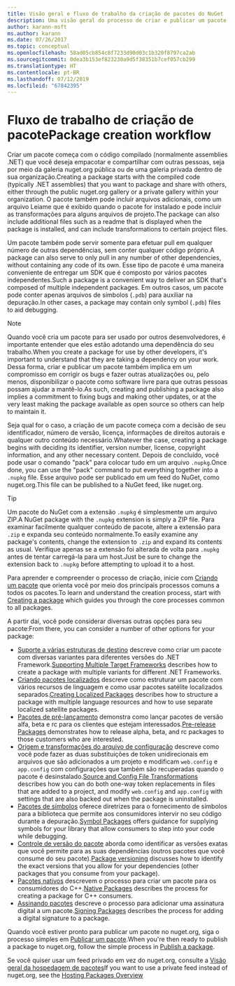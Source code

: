 ```yaml
---
title: Visão geral e fluxo de trabalho da criação de pacotes do NuGet
description: Uma visão geral do processo de criar e publicar um pacote do NuGet, com links para outras partes específicas do processo.
author: karann-msft
ms.author: karann
ms.date: 07/26/2017
ms.topic: conceptual
ms.openlocfilehash: 58ad05cb854c8f7233d90d03c1b320f8797ca2ab
ms.sourcegitcommit: 0dea3b153ef823230a9d5f38351b7cef057cb299
ms.translationtype: HT
ms.contentlocale: pt-BR
ms.lasthandoff: 07/12/2019
ms.locfileid: "67842395"
---
```

# <a name="package-creation-workflow"></a><span data-ttu-id="e86dc-103">Fluxo de trabalho de criação de pacote</span><span class="sxs-lookup"><span data-stu-id="e86dc-103">Package creation workflow</span></span>

<span data-ttu-id="e86dc-104">Criar um pacote começa com o código compilado (normalmente assemblies .NET) que você deseja empacotar e compartilhar com outras pessoas, seja por meio da galeria nuget.org pública ou de uma galeria privada dentro de sua organização.</span><span class="sxs-lookup"><span data-stu-id="e86dc-104">Creating a package starts with the compiled code (typically .NET assemblies) that you want to package and share with others, either through the public nuget.org gallery or a private gallery within your organization.</span></span> <span data-ttu-id="e86dc-105">O pacote também pode incluir arquivos adicionais, como um arquivo Leiame que é exibido quando o pacote for instalado e pode incluir as transformações para alguns arquivos de projeto.</span><span class="sxs-lookup"><span data-stu-id="e86dc-105">The package can also include additional files such as a readme that is displayed when the package is installed, and can include transformations to certain project files.</span></span>

<span data-ttu-id="e86dc-106">Um pacote também pode servir somente para efetuar pull em qualquer número de outras dependências, sem conter qualquer código próprio.</span><span class="sxs-lookup"><span data-stu-id="e86dc-106">A package can also serve to only pull in any number of other dependencies, without containing any code of its own.</span></span> <span data-ttu-id="e86dc-107">Esse tipo de pacote é uma maneira conveniente de entregar um SDK que é composto por vários pacotes independentes.</span><span class="sxs-lookup"><span data-stu-id="e86dc-107">Such a package is a convenient way to deliver an SDK that's composed of multiple independent packages.</span></span> <span data-ttu-id="e86dc-108">Em outros casos, um pacote pode conter apenas arquivos de símbolos (`.pdb`) para auxiliar na depuração.</span><span class="sxs-lookup"><span data-stu-id="e86dc-108">In other cases, a package may contain only symbol (`.pdb`) files to aid debugging.</span></span>

> [!Note]
> <span data-ttu-id="e86dc-109">Quando você cria um pacote para ser usado por outros desenvolvedores, é importante entender que eles estão adotando uma dependência do seu trabalho.</span><span class="sxs-lookup"><span data-stu-id="e86dc-109">When you create a package for use by other developers, it's important to understand that they are taking a dependency on your work.</span></span> <span data-ttu-id="e86dc-110">Dessa forma, criar e publicar um pacote também implica em um compromisso em corrigir os bugs e fazer outras atualizações ou, pelo menos, disponibilizar o pacote como software livre para que outras pessoas possam ajudar a mantê-lo.</span><span class="sxs-lookup"><span data-stu-id="e86dc-110">As such, creating and publishing a package also implies a commitment to fixing bugs and making other updates, or at the very least making the package available as open source so others can help to maintain it.</span></span>

<span data-ttu-id="e86dc-111">Seja qual for o caso, a criação de um pacote começa com a decisão de seu identificador, número de versão, licença, informações de direitos autorais e qualquer outro conteúdo necessário.</span><span class="sxs-lookup"><span data-stu-id="e86dc-111">Whatever the case, creating a package begins with deciding its identifier, version number, license, copyright information, and any other necessary content.</span></span> <span data-ttu-id="e86dc-112">Depois de concluído, você pode usar o comando "pack" para colocar tudo em um arquivo `.nupkg`.</span><span class="sxs-lookup"><span data-stu-id="e86dc-112">Once done, you can use the "pack" command to put everything together into a `.nupkg` file.</span></span> <span data-ttu-id="e86dc-113">Esse arquivo pode ser publicado em um feed do NuGet, como nuget.org.</span><span class="sxs-lookup"><span data-stu-id="e86dc-113">This file can be published to a NuGet feed, like nuget.org.</span></span>

> [!Tip]
> <span data-ttu-id="e86dc-114">Um pacote do NuGet com a extensão `.nupkg` é simplesmente um arquivo ZIP.</span><span class="sxs-lookup"><span data-stu-id="e86dc-114">A NuGet package with the `.nupkg` extension is simply a ZIP file.</span></span> <span data-ttu-id="e86dc-115">Para examinar facilmente qualquer conteúdo de pacote, altere a extensão para `.zip` e expanda seu conteúdo normalmente.</span><span class="sxs-lookup"><span data-stu-id="e86dc-115">To easily examine any package's contents, change the extension to `.zip` and expand its contents as usual.</span></span> <span data-ttu-id="e86dc-116">Verifique apenas se a extensão foi alterada de volta para `.nupkg` antes de tentar carregá-la para um host.</span><span class="sxs-lookup"><span data-stu-id="e86dc-116">Just be sure to change the extension back to `.nupkg` before attempting to upload it to a host.</span></span>

<span data-ttu-id="e86dc-117">Para aprender e compreender o processo de criação, inicie com [Criando um pacote](../create-packages/creating-a-package.md) que orienta você por meio dos principais processos comuns a todos os pacotes.</span><span class="sxs-lookup"><span data-stu-id="e86dc-117">To learn and understand the creation process, start with [Creating a package](../create-packages/creating-a-package.md) which guides you through the core processes common to all packages.</span></span>

<span data-ttu-id="e86dc-118">A partir daí, você pode considerar diversas outras opções para seu pacote:</span><span class="sxs-lookup"><span data-stu-id="e86dc-118">From there, you can consider a number of other options for your package:</span></span>

- <span data-ttu-id="e86dc-119">[Suporte a várias estruturas de destino](../create-packages/supporting-multiple-target-frameworks.md) descreve como criar um pacote com diversas variantes para diferentes versões do .NET Framework.</span><span class="sxs-lookup"><span data-stu-id="e86dc-119">[Supporting Multiple Target Frameworks](../create-packages/supporting-multiple-target-frameworks.md) describes how to create a package with multiple variants for different .NET Frameworks.</span></span>
- <span data-ttu-id="e86dc-120">[Criando pacotes localizados](../create-packages/creating-localized-packages.md) descreve como estruturar um pacote com vários recursos de linguagem e como usar pacotes satélite localizados separados.</span><span class="sxs-lookup"><span data-stu-id="e86dc-120">[Creating Localized Packages](../create-packages/creating-localized-packages.md) describes how to structure a package with multiple language resources and how to use separate localized satellite packages.</span></span>
- <span data-ttu-id="e86dc-121">[Pacotes de pré-lançamento](../create-packages/prerelease-packages.md) demonstra como lançar pacotes de versão alfa, beta e rc para os clientes que estejam interessados.</span><span class="sxs-lookup"><span data-stu-id="e86dc-121">[Pre-release Packages](../create-packages/prerelease-packages.md) demonstrates how to release alpha, beta, and rc packages to those customers who are interested.</span></span>
- <span data-ttu-id="e86dc-122">[Origem e transformações do arquivo de configuração](../create-packages/source-and-config-file-transformations.md) descreve como você pode fazer as duas substituições de token unidirecionais em arquivos que são adicionados a um projeto e modificam `web.config` e `app.config` com configurações que também são recuperadas quando o pacote é desinstalado.</span><span class="sxs-lookup"><span data-stu-id="e86dc-122">[Source and Config File Transformations](../create-packages/source-and-config-file-transformations.md) describes how you can do both one-way token replacements in files that are added to a project, and modify `web.config` and `app.config` with settings that are also backed out when the package is uninstalled.</span></span>
- <span data-ttu-id="e86dc-123">[Pacotes de símbolos](../create-packages/symbol-packages-snupkg.md) oferece diretrizes para o fornecimento de símbolos para a biblioteca que permite aos consumidores intervir no seu código durante a depuração.</span><span class="sxs-lookup"><span data-stu-id="e86dc-123">[Symbol Packages](../create-packages/symbol-packages-snupkg.md) offers guidance for supplying symbols for your library that allow consumers to step into your code while debugging.</span></span>
- <span data-ttu-id="e86dc-124">[Controle de versão do pacote](../reference/package-versioning.md) aborda como identificar as versões exatas que você permite para as suas dependências (outros pacotes que você consume do seu pacote).</span><span class="sxs-lookup"><span data-stu-id="e86dc-124">[Package versioning](../reference/package-versioning.md) discusses how to identify the exact versions that you allow for your dependencies (other packages that you consume from your package).</span></span>
- <span data-ttu-id="e86dc-125">[Pacotes nativos](../create-packages/native-packages.md) descrevem o processo para criar um pacote para os consumidores do C++.</span><span class="sxs-lookup"><span data-stu-id="e86dc-125">[Native Packages](../create-packages/native-packages.md) describes the process for creating a package for C++ consumers.</span></span>
- <span data-ttu-id="e86dc-126">[Assinando pacotes](../create-packages/sign-a-package.md) descreve o processo para adicionar uma assinatura digital a um pacote.</span><span class="sxs-lookup"><span data-stu-id="e86dc-126">[Signing Packages](../create-packages/sign-a-package.md) describes the process for adding a digital signature to a package.</span></span>

<span data-ttu-id="e86dc-127">Quando você estiver pronto para publicar um pacote no nuget.org, siga o processo simples em [Publicar um pacote](../nuget-org/publish-a-package.md).</span><span class="sxs-lookup"><span data-stu-id="e86dc-127">When you're then ready to publish a package to nuget.org, follow the simple process in [Publish a package](../nuget-org/publish-a-package.md).</span></span>

<span data-ttu-id="e86dc-128">Se você quiser usar um feed privado em vez do nuget.org, consulte a [Visão geral da hospedagem de pacotes](../hosting-packages/overview.md)</span><span class="sxs-lookup"><span data-stu-id="e86dc-128">If you want to use a private feed instead of nuget.org, see the [Hosting Packages Overview](../hosting-packages/overview.md)</span></span>
